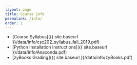 ```yaml
---
layout: page
title: Course Info 
permalink: /info/
order: 1
---
```


* [Course Syllabus]({{ site.baseurl }}/data/info/csc202_syllabus_fall_2019.pdf)
* [Python Installation Instructions]({{ site.baseurl }}/data/info/Anaconda.pdf)
* [zyBooks Grading]({{ site.baseurl }}/data/info/zyBooks.pdf)
